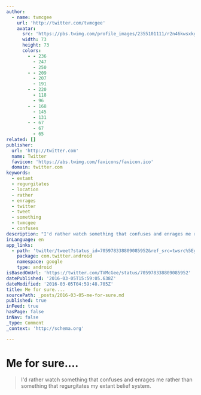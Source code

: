 ```yaml
---
author:
  - name: tvmcgee
    url: 'http://twitter.com/tvmcgee'
    avatar:
      src: 'https://pbs.twimg.com/profile_images/2355101111/r2n46kwsxkgmk6l1aom9_bigger.jpeg'
      width: 73
      height: 73
      colors:
        - - 236
          - 247
          - 250
        - - 209
          - 207
          - 191
        - - 220
          - 118
          - 96
        - - 168
          - 145
          - 131
        - - 67
          - 67
          - 65
related: []
publisher:
  url: 'http://twitter.com'
  name: Twitter
  favicon: 'https://abs.twimg.com/favicons/favicon.ico'
  domain: twitter.com
keywords:
  - extant
  - regurgitates
  - location
  - rather
  - enrages
  - twitter
  - tweet
  - something
  - tvmcgee
  - confuses
description: "I'd rather watch something that confuses and enrages me rather than something that regurgitates my extant belief system."
inLanguage: en
app_links:
  - path: 'twitter/tweet?status_id=705978338809085952&ref_src=twsrc%5Egoogle%7Ctwcamp%5Eandroidseo%7Ctwgr%5Estatus%7Ctwterm%5E705978338809085952'
    package: com.twitter.android
    namespace: google
    type: android
isBasedOnUrl: 'https://twitter.com/TVMcGee/status/705978338809085952'
datePublished: '2016-03-05T15:59:05.638Z'
dateModified: '2016-03-05T04:59:48.705Z'
title: Me for sure....
sourcePath: _posts/2016-03-05-me-for-sure.md
published: true
inFeed: true
hasPage: false
inNav: false
_type: Comment
_context: 'http://schema.org'

---
```

# Me for sure....

> I'd rather watch something that confuses and enrages me rather than something that regurgitates my extant belief system&period;